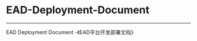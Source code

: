 # EAD-Deployment-Document

---------------------------------------------

EAD Deployment Document -《EAD平台开发部署文档》

